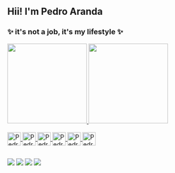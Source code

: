 ## Hii! I'm Pedro Aranda

### ✨ it's not a job, it's my lifestyle ✨

<div>
  <a href="https://github.com/pedrooaranda">
  <img height="180em" src="https://github-readme-stats.vercel.app/api?username=pedrooaranda&show_icons=true&theme=dark&icon_color=b19cd9&include_all_commits=true&title_color=b19cd9&count_private=true&count_public=true" />
    <img height="180em" src="https://github-readme-stats.vercel.app/api/top-langs/?username=pedrooaranda&title_color=b19cd9&layout=compact&langs_count=16&theme=dark" />
</div>

<div style="display: inline_block"><br>
      <img align="center" alt="Pedro-Js" height="30" widht="40" src="https://cdn.jsdelivr.net/gh/devicons/devicon/icons/javascript/javascript-original.svg">
      <img align="center" alt="Pedro-React" height="30" widht="40" src="https://cdn.jsdelivr.net/gh/devicons/devicon/icons/react/react-original.svg">
      <img align="center" alt="Pedro-Ts" height="30" widht="40" src="https://cdn.jsdelivr.net/gh/devicons/devicon/icons/typescript/typescript-original.svg">
      <img align="center" alt="Pedro-CSS" height="30" widht="40" src="https://cdn.jsdelivr.net/gh/devicons/devicon/icons/css3/css3-original.svg">
      <img align="center" alt="Pedro-HTML" height="30" widht="40" src="https://cdn.jsdelivr.net/gh/devicons/devicon/icons/html5/html5-original.svg">
      <img align="center" alt="Pedro-Node" height="30" widht="40" src="https://cdn.jsdelivr.net/gh/devicons/devicon/icons/nodejs/nodejs-original.svg">
</div>

  ##
<div>
  <a href="https://www.instagram.com/_pedroo_mello" target="_blank"><img src="https://img.shields.io/badge/-Instagram-%23E4405F?style=for-the-badge&logo=instagram&logoColor=white" target="_blank"></a>
  <a href="https://www.linkedin.com/in/pedro-aranda-242112210" target="_blank"><img src="https://img.shields.io/badge/-LinkedIn-%230077B5?style=for-the-badge&logo=linkedin&logoColor=white" target="_blank"></a>
  <a href="mailto:pedroemilioaranda@gmail.com" target="_blank"><img src="https://img.shields.io/badge/-Gmail-%23333?style=for-the-badge&logo=gmail&logoColor=white" target="_blank"></a>
  <a href="https://app.rocketseat.com.br/me/pedro-aranda-05436" target="_blank"><img src="https://img.shields.io/badge/Rocketseat-BF40BF?logo=apacherocketmq&style=for-the-badge&logoColor=white" target="_blank"></a>
</div>

